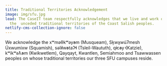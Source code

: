```yaml
---
title: Traditional Territories Acknowledgement
image: img/sfu.jpg
lead: The CaseIT team respectfully acknowledges that we live and work on
  the  unceded traditional territories of the Coast Salish peoples.
netlify-cms-collection-ignore: false
---
```

We acknowledge the xʷməθkʷəy̓əm (Musqueam), Sḵwx̱wú7mesh Úxwumixw (Squamish), səl̓ilw̓ətaʔɬ (Tsleil-Waututh), q̓íc̓əy̓ (Katzie), kʷikʷəƛ̓əm (Kwikwetlem), Qayqayt, Kwantlen, Semiahmoo and Tsawwassen peoples on whose traditional territories our three SFU campuses reside.